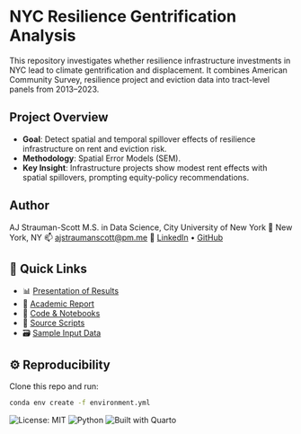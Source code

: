 # NYC Resilience Gentrification Analysis

This repository investigates whether resilience infrastructure investments in NYC lead to climate gentrification and displacement. It combines American Community Survey, resilience project and eviction data into tract-level panels from 2013–2023.

## Project Overview
- **Goal**: Detect spatial and temporal spillover effects of resilience infrastructure on rent and eviction risk.
- **Methodology**: Spatial Error Models (SEM).
- **Key Insight**: Infrastructure projects show modest rent effects with spatial spillovers, prompting equity-policy recommendations.

## Author
AJ Strauman-Scott
M.S. in Data Science, City University of New York
📍 New York, NY
📫 ajstraumanscott@pm.me
🔗 [LinkedIn](www.linkedin.com/in/ajstraumanscott) • [GitHub](https://github.com/ajsscott)

## 👀 Quick Links
- 📊 [Presentation of Results](./presentation)
- 📄 [Academic Report](./report)
- 📓 [Code & Notebooks](./notebooks)
- 🧠 [Source Scripts](./src)
- 🗃️ [Sample Input Data](./data/sample_inputs)

## ⚙️ Reproducibility
Clone this repo and run:

```bash
conda env create -f environment.yml
```

![License: MIT](https://img.shields.io/badge/License-MIT-blue.svg)
![Python](https://img.shields.io/badge/python-3.11-blue)
![Built with Quarto](https://img.shields.io/badge/docs-Quarto-orange)